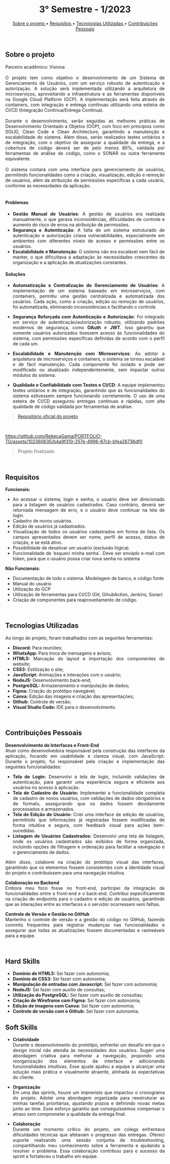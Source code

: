 <h1 align="center"> 3° Semestre - 1/2023 </h1>
<p align="center">
  <a href ="#sobre-o-projeto"> Sobre o projeto  </a>  • 
  <a href ="#requisitos"> Requisitos </a>  • 
  <a href ="#tecnologias-utilizadas"> Tecnologias Utilizadas </a>  •
  <a href ="#contribuições-pessoais"> Contribuições Pessoais </a>  
</p>
<br>

## Sobre o projeto 

<div align="justify">
  Parceiro acadêmico: Visiona
  <br><br>
  O projeto tem como objetivo o desenvolvimento de um Sistema de Gerenciamento de Usuários, com um serviço robusto de autenticação e autorização. A solução será implementada utilizando a arquitetura de microserviços, aproveitando a infraestrutura e as ferramentas disponíveis na Google Cloud Platform (GCP). A implementação será feita através de containers, com integração e entrega contínuas utilizando uma esteira de CI/CD (Integração Contínua/Entrega Contínua).
  <br><br>
  Durante o desenvolvimento, serão seguidas as melhores práticas de Desenvolvimento Orientado a Objetos (OOP), com foco em princípios como SOLID, Clean Code e Clean Architecture, garantindo a manutenção e escalabilidade do sistema. Além disso, serão realizados testes unitários e de integração, com o objetivo de assegurar a qualidade da entrega, e a cobertura de código deverá ser de pelo menos 80%, validada por ferramentas de análise de código, como o SONAR ou outra ferramenta equivalente.
  <br><br>
  O sistema contará com uma interface para gerenciamento de usuários, permitindo funcionalidades como a criação, visualização, edição e remoção de usuários, além da atribuição de permissões específicas a cada usuário, conforme as necessidades da aplicação.
<div><br>

#### Problemas

- **Gestão Manual de Usuários**: A gestão de usuários era realizada manualmente, o que gerava inconsistências, dificuldades de controle e aumento do risco de erros na atribuição de permissões.
- **Segurança e Autenticação**: A falta de um sistema estruturado de autenticação e autorização criava vulnerabilidades, especialmente em ambientes com diferentes níveis de acesso e permissões entre os usuários.
- **Escalabilidade e Manutenção**: O sistema não era escalável nem fácil de manter, o que dificultava a adaptação às necessidades crescentes da organização e a aplicação de atualizações constantes.

#### Soluções

- **Automatização e Centralização do Gerenciamento de Usuários**: A implementação de um sistema baseado em microserviços, com containers, permitiu uma gestão centralizada e automatizada dos usuários. Cada ação, como a criação, edição ou remoção de usuários, foi automatizada, eliminando inconsistências e facilitando o controle.
  
- **Segurança Reforçada com Autenticação e Autorização**: Foi integrado um serviço de autenticação/autorização robusto, utilizando padrões modernos de segurança, como **OAuth** e **JWT**. Isso garantiu que somente usuários autorizados tivessem acesso às funcionalidades do sistema, com permissões específicas definidas de acordo com o perfil de cada um.

- **Escalabilidade e Manutenção com Microserviços**: Ao adotar a arquitetura de microserviços e containers, o sistema se tornou escalável e de fácil manutenção. Cada componente foi isolado e pode ser modificado ou atualizado independentemente, sem impactar outros módulos do sistema.

- **Qualidade e Confiabilidade com Testes e CI/CD**: A equipe implementou testes unitários e de integração, garantindo que as funcionalidades do sistema estivessem sempre funcionando corretamente. O uso de uma esteira de CI/CD assegurou entregas contínuas e rápidas, com alta qualidade de código validada por ferramentas de análise.

> [Repositório oficial do projeto](https://github.com/atomofatec/API-VISIONA).

<br>

https://github.com/RebecaGama/PORTFOLIO-TG/assets/102360635/b4a9f310-257e-4996-87cb-bfea26736df0

> Projeto finalizado.

<br>
  
## Requisitos 
 
**Funcionais:**<br>
 - Ao acessar o sistema, login e senha, o usuário deve ser direcionado para a listagem de usuários cadastrados. Caso contrário, deverá ser retornada mensagem de erro, e o usuário deve continuar na tela de login.
- Cadastro de novos usuários.
- Edição de usuários já cadastrados.
- Visualização de todos os usuários cadastrados em forma de lista. Os campos apresentados devem ser nome, perfil de acesso, status de criação, e se está ativo.
- Possibilidade de desativar um usuário (exclusão lógica).
- Funcionalidade de ‘esqueci minha senha`. Deve ser enviado e-mail com token, para que o usuário possa criar nova senha no sistema

**Não Funcionais:**<br>
- Documentação de todo o sistema. Modelagem de banco, e código fonte
- Manual do usuário
- Utilização do GCP
- Utilização de ferramentas para CI/CD (Git, GihubAction, Jenkins, Sonar)
- Criação de componentes para reaproveitamento de código.

<br>

## Tecnologias Utilizadas
Ao longo do projeto, foram trabalhados com as seguintes ferramentas:
<br>
  - **Discord:** Para reuniões;
  - **WhatsApp:** Para troca de mensagens e avisos;
  - **HTML5:** Marcação do layout e importação dos componentes do website; 
  - **CSS3:** Estilização o site;
  - **JavaScript:** Animações e interações com o usuário;
  - **NodeJS:** Desenvolvimento back-end;
  - **PostgreSQL:** Armazenamento e manipulação de dados;
  - **Figma:** Criação do protótipo navegável;
  - **Canva:** Edição das imagens e criação das apresentações;
  - **Github:** Controle de versão;
  - **Visual Studio Code:** IDE para o desenvolvimento.
  
<br>

## Contribuições Pessoais

**Desenvolvimento de Interfaces e Front-End**  
Atuei como desenvolvedora responsável pela construção das interfaces da aplicação, focando em usabilidade e clareza visual, com JavaScript. Durante o projeto, fui responsável pela criação e implementação das seguintes funcionalidades:

- **Tela de Login:** Desenvolvi a tela de login, incluindo validações de autenticação, para garantir uma experiência segura e eficiente aos usuários no acesso à aplicação.
- **Tela de Cadastro de Usuário:** Implementei a funcionalidade completa de cadastro de novos usuários, com validações de dados obrigatórios e de formato, assegurando que os dados fossem devidamente processados e armazenados.
- **Tela de Edição de Usuário:** Criei uma interface de edição de usuários, permitindo que informações já registradas fossem modificadas de forma intuitiva e segura, com feedback visual para ações bem-sucedidas.
- **Listagem de Usuários Cadastrados:** Desenvolvi uma tela de listagem, onde os usuários cadastrados são exibidos de forma organizada, incluindo opções de filtragem e ordenação para facilitar a navegação e o gerenciamento de dados.

Além disso, colaborei na criação do protótipo visual das interfaces, garantindo que os elementos fossem consistentes com a identidade visual do projeto e contribuíssem para uma navegação intuitiva.

**Colaboração no Backend**  
Embora meu foco fosse no front-end, participei da integração de funcionalidades entre o front-end e o back-end. Contribuí especificamente na criação de endpoints para o cadastro e edição de usuários, garantindo que as interações entre as interfaces e o servidor ocorressem sem falhas.

**Controle de Versão e Gestão no GitHub**  
Mantenho o controle de versão e a gestão do código no GitHub, fazendo commits frequentes para registrar mudanças nas funcionalidades e assegurar que todas as atualizações fossem documentadas e rastreáveis para a equipe.

<br>

## Hard Skills
  - **Dominio de HTML5:** Sei fazer com autonomia;
  - **Dominio de CSS3:** Sei fazer com autonomia;
  - **Manipulação de entradas com Javascript:** Sei fazer com autonomia;
  - **NodeJS:** Sei fazer com auxílio de consultas;
  - **Utilização do PostgreSQL:** Sei fazer com auxílio de consultas; 
  - **Criação de Wireframe com Figma:** Sei fazer com autonomia;
  - **Edição de imagens com Canva:** Sei fazer com autonomia;
  - **Controle de versão com o Github:** Sei fazer com autonomia.


## Soft Skills

  - **Criatividade**  
Durante o desenvolvimento do protótipo, enfrentei um desafio em que o design inicial não atendia às necessidades dos usuários. Sugeri uma abordagem criativa para melhorar a navegação, propondo uma reorganização dos elementos da interface e adicionando funcionalidades intuitivas. Esse ajuste ajudou a equipe a alcançar uma solução mais prática e visualmente atraente, alinhada às expectativas do cliente.

  - **Organização**  
Em uma das sprints, houve um imprevisto que impactou o cronograma do projeto. Adotei uma abordagem organizada para reestruturar as minhas tarefas prioritárias, ajustando prazos e definindo novas metas junto ao time. Esse esforço garantiu que conseguíssemos compensar o atraso sem comprometer a qualidade da entrega final.

  - **Colaboração**  
Durante um momento crítico do projeto, um colega enfrentava dificuldades técnicas que afetavam o progresso das entregas. Ofereci suporte realizando uma sessão conjunta de troubleshooting, compartilhando meu conhecimento sobre a ferramenta e ajudando a resolver o problema. Essa colaboração contribuiu para o sucesso da sprint e fortaleceu o trabalho em equipe. 
